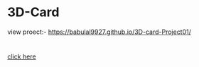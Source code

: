 # 3D-Card 
view proect:- https://babulal9927.github.io/3D-card-Project01/
#
[click here](https://babulal9927.github.io/3D-card-Project01/)
